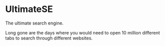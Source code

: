 # UltimateSE

The ultimate search engine.

Long gone are the days where you would need to open 10 million different tabs to search through different websites.
